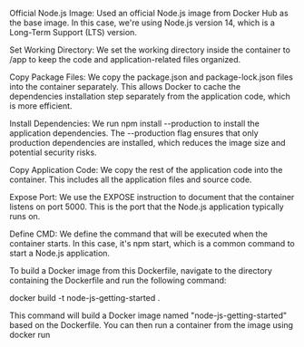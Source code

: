 Official Node.js Image: Used an official Node.js image from Docker Hub as the base image. In this case, we're using Node.js version 14, which is a Long-Term Support (LTS) version.

Set Working Directory: We set the working directory inside the container to /app to keep the code and application-related files organized.

Copy Package Files: We copy the package.json and package-lock.json files into the container separately. This allows Docker to cache the dependencies installation step separately from the application code, which is more efficient.

Install Dependencies: We run npm install --production to install the application dependencies. The --production flag ensures that only production dependencies are installed, which reduces the image size and potential security risks.

Copy Application Code: We copy the rest of the application code into the container. This includes all the application files and source code.

Expose Port: We use the EXPOSE instruction to document that the container listens on port 5000. This is the port that the Node.js application typically runs on.

Define CMD: We define the command that will be executed when the container starts. In this case, it's npm start, which is a common command to start a Node.js application.

To build a Docker image from this Dockerfile, navigate to the directory containing the Dockerfile and run the following command:

docker build -t node-js-getting-started .

This command will build a Docker image named "node-js-getting-started" based on the Dockerfile. You can then run a container from the image using docker run
